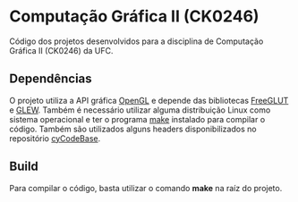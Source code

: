 # Computação Gráfica II (CK0246)

Código dos projetos desenvolvidos para a disciplina de Computação Gráfica II (CK0246) da UFC.

## Dependências

O projeto utiliza a API gráfica [OpenGL](https://www.opengl.org/) e depende das bibliotecas [FreeGLUT](https://freeglut.sourceforge.net/) e [GLEW](https://glew.sourceforge.net/). Também é necessário utilizar alguma distribuição Linux como sistema operacional e ter o programa [make](https://www.gnu.org/software/make/) instalado para compilar o código.
Também são utilizados alguns headers disponibilizados no repositório [cyCodeBase](https://github.com/cemyuksel/cyCodeBase/).

## Build

Para compilar o código, basta utilizar o comando **make** na raíz do projeto.